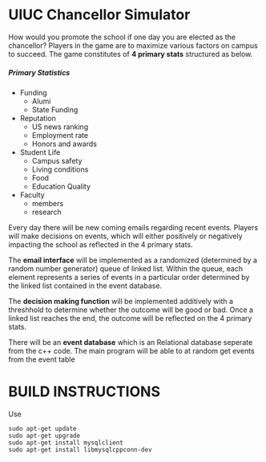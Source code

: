 # UIUC Chancellor Simulator
How would you promote the school if one day you are elected as the chancellor? Players in the game are to maximize various factors on campus to succeed. The game constitutes of **4 primary stats** structured as below.

##### Primary Statistics
* Funding
    * Alumi
    * State Funding
* Reputation
    * US news ranking
    * Employment rate
    * Honors and awards
* Student Life
    * Campus safety
    * Living conditions
    * Food
    * Education Quality
* Faculty
    * members
    * research

Every day there will be new coming emails regarding recent events. Players will make decisions on events, which will either positively or negatively impacting the school as reflected in the 4 primary stats.

The **email interface** will be implemented as a randomized (determined by a random number generator) queue of linked list. Within the queue, each element represents a series of events in a particular order determined by the linked list contained in the event database.

The **decision making function** will be implemented additively with a threshhold to determine whether the outcome will be good or bad. Once a linked list reaches the end, the outcome will be reflected on the 4 primary stats.

There will be an **event database** which is an Relational database seperate from the c++ code. The main program will be able to at random get events from the event table

# BUILD INSTRUCTIONS

Use 
```
sudo apt-get update
sudo apt-get upgrade
sudo apt-get install mysqlclient
sudo apt-get install libmysqlcppconn-dev
```

